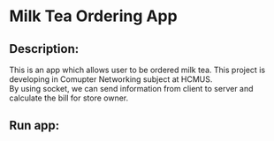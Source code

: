 # Milk Tea Ordering App 

## Description: 
This is an app which allows user to be ordered milk tea. This project is developing in Comupter Networking subject at HCMUS. \
By using socket, we can send information from client to server and calculate the bill for store owner. 

## Run app: 
